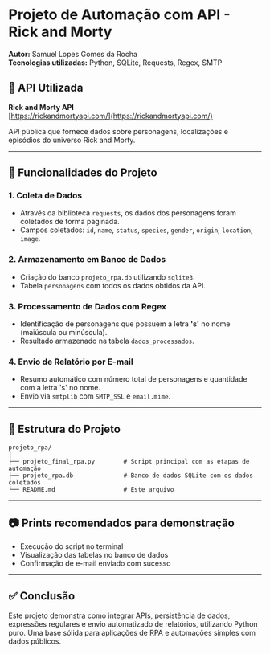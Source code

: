 # Projeto de Automação com API - Rick and Morty

**Autor:** Samuel Lopes Gomes da Rocha  
**Tecnologias utilizadas:** Python, SQLite, Requests, Regex, SMTP

## 📌 API Utilizada
**Rick and Morty API**  
[https://rickandmortyapi.com/](https://rickandmortyapi.com/)  

API pública que fornece dados sobre personagens, localizações e episódios do universo Rick and Morty.

---

## 🔧 Funcionalidades do Projeto

### 1. Coleta de Dados
- Através da biblioteca `requests`, os dados dos personagens foram coletados de forma paginada.
- Campos coletados: `id`, `name`, `status`, `species`, `gender`, `origin`, `location`, `image`.

### 2. Armazenamento em Banco de Dados
- Criação do banco `projeto_rpa.db` utilizando `sqlite3`.
- Tabela `personagens` com todos os dados obtidos da API.

### 3. Processamento de Dados com Regex
- Identificação de personagens que possuem a letra **'s'** no nome (maiúscula ou minúscula).
- Resultado armazenado na tabela `dados_processados`.

### 4. Envio de Relatório por E-mail
- Resumo automático com número total de personagens e quantidade com a letra 's' no nome.
- Envio via `smtplib` com `SMTP_SSL` e `email.mime`.

---

## 📂 Estrutura do Projeto

```
projeto_rpa/
│
├── projeto_final_rpa.py        # Script principal com as etapas de automação
├── projeto_rpa.db              # Banco de dados SQLite com os dados coletados
└── README.md                   # Este arquivo
```

---

## 📷 Prints recomendados para demonstração

- Execução do script no terminal
- Visualização das tabelas no banco de dados
- Confirmação de e-mail enviado com sucesso

---

## ✅ Conclusão

Este projeto demonstra como integrar APIs, persistência de dados, expressões regulares e envio automatizado de relatórios, utilizando Python puro. Uma base sólida para aplicações de RPA e automações simples com dados públicos.
